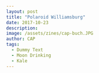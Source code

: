 ```yaml
---
layout: post
title: "Polaroid Williamsburg"
date: 2017-10-23
description: 
image: /assets/zines/cap-buch.JPG
author: CAP
tags: 
  - Dummy Text
  - Moon Drinking
  - Kale
---
```

